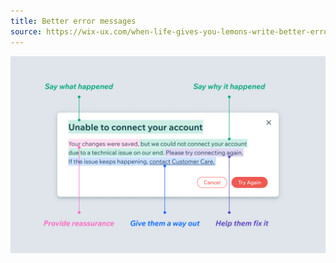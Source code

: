 ```yaml
---
title: Better error messages
source: https://wix-ux.com/when-life-gives-you-lemons-write-better-error-messages-46c5223e1a2f
---
```


![Example of a good error message showing the different parts of it](/notes/2022-10-18-better-error-messages/better-error-message.png)

